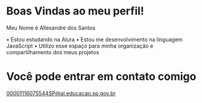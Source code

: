 # Boas Vindas ao meu perfil!

Meu Nome é Allexandre dos Santos

• Estou estudando na Alura
• Estou me desenvolvimento na linguagem JavaScript
• Utilizo esse espaço para minha organização e compartilhamento dos meus projetos

# Você pode entrar em contato comigo
00001116075544SP@al.educacao.sp.gov.br
